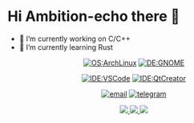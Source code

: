 # Hi Ambition-echo there 👋



- 🔭 I’m currently working on C/C++
- 🌱 I’m currently learning Rust

<div align="center">
  
[![OS:ArchLinux](https://img.shields.io/badge/OS-ArchLinux-blue?style=flat&logo=arch-linux)](https://archlinux.org)
[![DE:GNOME](https://img.shields.io/badge/DE-GNOME-orange?style=flat&logo=gnome)](https://www.gnome.org)

[![IDE:VSCode](https://img.shields.io/badge/IDE-VSCode-blue?style=flat&logo=visualstudiocode)](https://code.visualstudio.com/)
[![IDE:QtCreator](https://img.shields.io/badge/IDE-QtCreator-green?style=flat&logo=qt)](https://www.qt.io/)

[![email](https://img.shields.io/badge/Email-ambition_echo@outlook.com-blue?style=flat&logo=gmail)](mailto:ambition_echo@outlook.com)
[![telegram](https://img.shields.io/badge/Telegram-ambition_echo-blue?style=flat&logo=telegram)](https://t.me/ambition_echo)

</div>

<div align="center">
  <a href="https://github.com/vn7n24fzkq/github-profile-summary-cards">
    <img src="https://github-profile-summary-cards.vercel.app/api/cards/profile-details?username=ambition-echo&theme=github" />
  </a>
  <a href="https://github.com/vn7n24fzkq/github-profile-summary-cards">
    <img src="https://github-profile-summary-cards.vercel.app/api/cards/stats?username=ambition-echo&theme=github" />
  </a>
  <a href="https://github.com/vn7n24fzkq/github-profile-summary-cards">
    <img src="https://github-profile-summary-cards.vercel.app/api/cards/repos-per-language?username=ambition-echo&theme=github" />
  </a>
</div>
